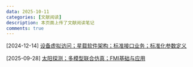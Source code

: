 ```yaml
---
data: 2025-10-11
categories: [文献阅读]
description: 本页面上传了文献阅读笔记
comments: true
---
```


[2024-12-14] [设备虚拟访问；星载软件架构；标准接口业务；标准化参数定义](/files/pdf/文献总结_设备虚拟访问_星载软件架构_标准接口业务_标准化参数定义.pdf)

[2025-09-28] [太阳探测；多模型联合仿真；FMI基础与应用](/files/pdf/文献总结_太阳探测_多模型联合仿真_FMI.pdf)
